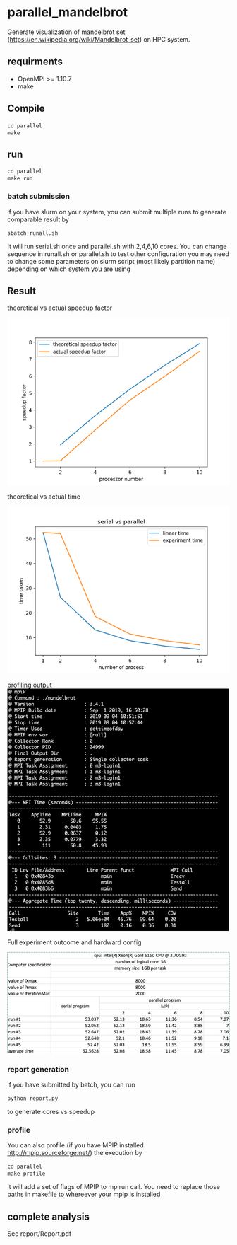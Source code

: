 # parallel_mandelbrot
Generate visualization of mandelbrot set (https://en.wikipedia.org/wiki/Mandelbrot_set) on HPC system. 
## requirments
* OpenMPI >= 1.10.7
* make 
## Compile
```
cd parallel
make 
```
## run
```
cd parallel
make run
```

### batch submission
if you have slurm on your system, you can submit multiple runs to generate comparable result by
```
sbatch runall.sh
```
It will run serial.sh once and parallel.sh with 2,4,6,10 cores. You can change sequence in runall.sh or parallel.sh to test other configuration
you may need to change some parameters on slurm script (most likely partition name) depending on which system you are using

## Result


theoretical vs actual speedup factor

![theoretical vs actual speedup factor](report/images/fig1.png)

theoretical vs actual time

![theoretical vs actual time](report/images/fig2.png)

profiling output 
![MPIP profiling](report/images/fig3.png)

Full experiment outcome and hardward config

![experiments output and hardware config](report/images/fig4.png)
### report generation
if you have submitted by batch, you can run 
```
python report.py 
```
to generate cores vs speedup
### profile
You can also profile (if you have MPIP installed http://mpip.sourceforge.net/) the execution by 
```
cd parallel
make profile
```
it will add a set of flags of MPIP to mpirun call. You need to replace those paths in makefile to whereever your mpip is installed
## complete analysis
See report/Report.pdf
